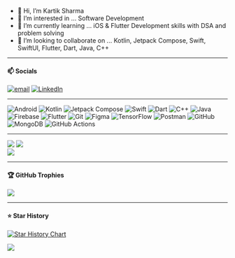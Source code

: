 - 👋 Hi, I’m Kartik Sharma
- 👀 I’m interested in ... Software Development
- 🌱 I’m currently learning ... iOS & Flutter Development skills with DSA and problem solving
- 💞️ I’m looking to collaborate on ... Kotlin, Jetpack Compose, Swift, SwiftUI, Flutter, Dart, Java, C++

-------------------------------------------------------------------

#### 📫 Socials
[![email](https://img.shields.io/badge/Email-D14836?logo=gmail&logoColor=white)](mailto:kartik.dev026@gmail.com) [![LinkedIn](https://img.shields.io/badge/LinkedIn-%230077B5.svg?logo=linkedin&logoColor=white)](https://linkedin.com/in/kartik-sharma-1k)

-------------------------------------------------------------------

![Android](https://img.shields.io/badge/android-003b21?style=flat&logo=android) ![Kotlin](https://img.shields.io/badge/Kotlin-1e004f?style=flat&logo=kotlin) ![Jetpack Compose](https://img.shields.io/badge/Jetpack%20Compose-004f4f?style=flat&logo=jetpack%20compose) ![Swift](https://img.shields.io/badge/swift-F54A2A?style=flat&logo=swift&logoColor=white) ![Dart](https://img.shields.io/badge/dart-%230175C2.svg?style=flat&logo=dart&logoColor=white) ![C++](https://img.shields.io/badge/c++-%2300599C.svg?style=flat&logo=c%2B%2B&logoColor=white) ![Java](https://img.shields.io/badge/Java-004f4f?style=flat) ![Firebase](https://img.shields.io/badge/firebase-%23039BE5.svg?style=flat&logo=firebase) ![Flutter](https://img.shields.io/badge/Flutter-%2302569B.svg?style=flat&logo=Flutter&logoColor=white) ![Git](https://img.shields.io/badge/git-%23F05033.svg?style=flat&logo=git&logoColor=white) ![Figma](https://img.shields.io/badge/figma-%23F24E1E.svg?style=flat&logo=figma&logoColor=white) ![TensorFlow](https://img.shields.io/badge/TensorFlow-%23FF6F00.svg?style=flat&logo=TensorFlow&logoColor=white) ![Postman](https://img.shields.io/badge/Postman-FF6C37?style=flat&logo=postman&logoColor=white) ![GitHub](https://img.shields.io/badge/github-%23121011.svg?style=flat&logo=github&logoColor=white) ![MongoDB](https://img.shields.io/badge/MongoDB-%234ea94b.svg?style=flat&logo=mongodb&logoColor=white) ![GitHub Actions](https://img.shields.io/badge/github%20actions-%232671E5.svg?style=flat&logo=githubactions&logoColor=white)

-------------------------------------------------------------------


![](https://github-readme-streak-stats.herokuapp.com/?user=KartikSharma1k&theme=dark&hide_border=false)
![](https://github-readme-stats.vercel.app/api?username=k-arindam&theme=dark&hide_border=false&include_all_commits=true&count_private=true&show_icons=true)<br/>
![](https://github-readme-stats.vercel.app/api/top-langs/?username=k-arindam&theme=dark&hide_border=false&include_all_commits=true&count_private=true&layout=compact&hide=javascript,html,css,ruby,c,cmake)


-------------------------------------------------------------------

#### 🏆 GitHub Trophies
![](https://github-profile-trophy.vercel.app/?username=k-arindam&theme=onedark&no-frame=false&no-bg=true&margin-w=4)

-------------------------------------------------------------------

#### ⭐️ Star History

[![Star History Chart](https://api.star-history.com/svg?repos=k-arindam/SwiftNP,k-arindam/SwiftUICamera,k-arindam/nukiveedge,k-arindam/AwesomeNavigation,k-arindam/multipeer_connectivity&type=Timeline&theme=dark)](https://www.star-history.com/#k-arindam/SwiftNP&k-arindam/SwiftUICamera&k-arindam/nukiveedge&k-arindam/AwesomeNavigation&k-arindam/multipeer_connectivity&Timeline)


![](https://visitcount.itsvg.in/api?id=k-arindam&icon=6&color=0)



<!-- Proudly created with GPRM ( https://gprm.itsvg.in ) -->
<!---
k-arindam/k-arindam is a ✨ special ✨ repository because its `README.md` (this file) appears on your GitHub profile.
You can click the Preview link to take a look at your changes.
--->

